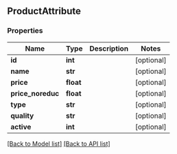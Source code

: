 ## ProductAttribute

### Properties
Name | Type | Description | Notes
------------ | ------------- | ------------- | -------------
**id** | **int** |  | [optional] 
**name** | **str** |  | [optional] 
**price** | **float** |  | [optional] 
**price_noreduc** | **float** |  | [optional] 
**type** | **str** |  | [optional] 
**quality** | **str** |  | [optional] 
**active** | **int** |  | [optional] 

[[Back to Model list]](#documentation-for-models) [[Back to API list]](#documentation-for-api-endpoints)



